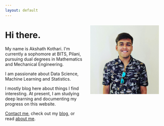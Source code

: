 ```yaml
---
layout: default
---
```


<img src="/assets/images/front-capture.jpg" style="float:right; margin-left:15px; margin-top:10px; margin-bottom:10px;" width="225" height="225" >

# Hi there.

My name is Akshath Kothari. I'm currently a sophomore at BITS, Pilani, pursuing dual degrees in Mathematics and Mechanical Engineering.

I am passionate about Data Science, Machine Learning and Statistics.

I mostly blog here about things I find interesting. At present, I am studying deep learning and documenting my progress on this website.

[Contact me](/contact/),
check out my [blog](/blog/index.html), or  
read [about me](/about/).
